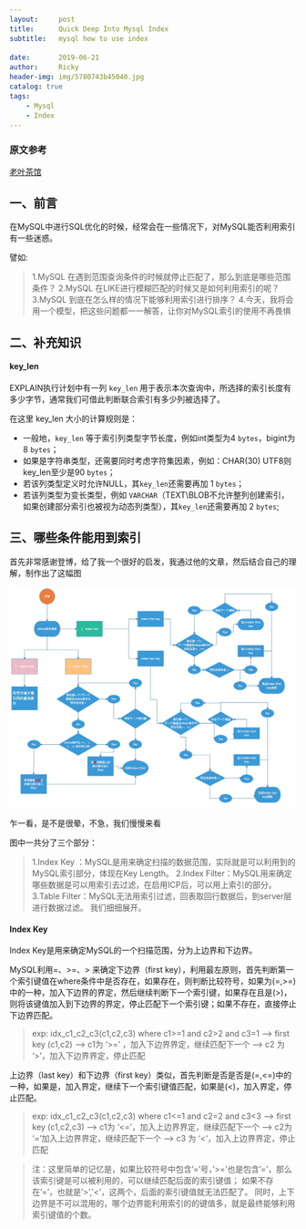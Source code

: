 ```yaml
---
layout:     post
title:      Quick Deep Into Mysql Index
subtitle:   mysql how to use index
            
date:       2019-06-21
author:     Ricky
header-img: img/5780743b45040.jpg
catalog: true
tags:
    - Mysql
    - Index
---
```


### 原文参考
[老叶茶馆](http://imysql.com/2017/08/08/quick-deep-into-mysql-index.shtml)

## 一、前言
在MySQL中进行SQL优化的时候，经常会在一些情况下，对MySQL能否利用索引有一些迷惑。

譬如:

>1.MySQL 在遇到范围查询条件的时候就停止匹配了，那么到底是哪些范围条件？
>2.MySQL 在LIKE进行模糊匹配的时候又是如何利用索引的呢？
>3.MySQL 到底在怎么样的情况下能够利用索引进行排序？
>4.今天，我将会用一个模型，把这些问题都一一解答，让你对MySQL索引的使用不再畏惧

## 二、补充知识

#### key_len

EXPLAIN执行计划中有一列 ```key_len``` 用于表示本次查询中，所选择的索引长度有多少字节，通常我们可借此判断联合索引有多少列被选择了。

在这里 key_len 大小的计算规则是：
* 一般地，```key_len``` 等于索引列类型字节长度，例如int类型为4 ```bytes```，bigint为8 ```bytes```；
* 如果是字符串类型，还需要同时考虑字符集因素，例如：CHAR(30) UTF8则key_len至少是90 ```bytes```；
* 若该列类型定义时允许NULL，其```key_len```还需要再加 1 ```bytes```；
* 若该列类型为变长类型，例如 ```VARCHAR```（TEXT\BLOB不允许整列创建索引，如果创建部分索引也被视为动态列类型），其```key_len```还需要再加 2 ```bytes```;

## 三、哪些条件能用到索引

首先非常感谢登博，给了我一个很好的启发，我通过他的文章，然后结合自己的理解，制作出了这幅图

![alt text](/img/MySQL-where.jpg "MySQL where")

乍一看，是不是很晕，不急，我们慢慢来看

图中一共分了三个部分：

>1.Index Key ：MySQL是用来确定扫描的数据范围，实际就是可以利用到的MySQL索引部分，体现在Key Length。
>2.Index Filter：MySQL用来确定哪些数据是可以用索引去过滤，在启用ICP后，可以用上索引的部分。
>3.Table Filter：MySQL无法用索引过滤，回表取回行数据后，到server层进行数据过滤。
我们细细展开。

#### Index Key

Index Key是用来确定MySQL的一个扫描范围，分为上边界和下边界。

MySQL利用=、>=、> 来确定下边界（first key），利用最左原则，首先判断第一个索引键值在where条件中是否存在，如果存在，则判断比较符号，如果为(=,>=)中的一种，加入下边界的界定，然后继续判断下一个索引键，如果存在且是(>)，则将该键值加入到下边界的界定，停止匹配下一个索引键；如果不存在，直接停止下边界匹配。

> exp: idx_c1_c2_c3(c1,c2,c3) where c1>=1 and c2>2 and c3=1 –> first key (c1,c2) –> c1为 ‘>=’ ，加入下边界界定，继续匹配下一个 –> c2 为 ‘>’，加入下边界界定，停止匹配

上边界（last key）和下边界（first key）类似，首先判断是否是否是(=,<=)中的一种，如果是，加入界定，继续下一个索引键值匹配，如果是(<)，加入界定，停止匹配。

> exp: idx_c1_c2_c3(c1,c2,c3) where c1<=1 and c2=2 and c3<3 –> first key (c1,c2,c3) –> c1为 ‘<=’，加入上边界界定，继续匹配下一个 –> c2为 ‘=’加入上边界界定，继续匹配下一个 –> c3 为 ‘<‘，加入上边界界定，停止匹配


> 注：这里简单的记忆是，如果比较符号中包含’=’号，’>=’也是包含’=’，那么该索引键是可以被利用的，可以继续匹配后面的索引键值；
> 如果不存在’=’，也就是’>’,'<‘，这两个，后面的索引键值就无法匹配了。
> 同时，上下边界是不可以混用的，哪个边界能利用索引的的键值多，就是最终能够利用索引键值的个数。